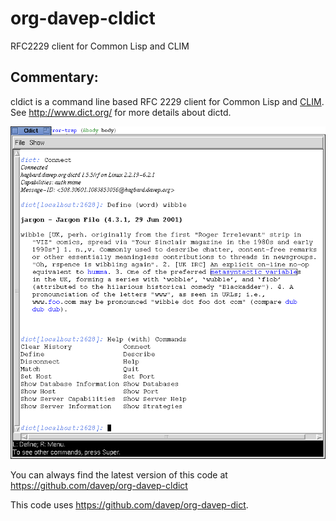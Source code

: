 # org-davep-cldict

RFC2229 client for Common Lisp and CLIM

## Commentary:

cldict is a command line based RFC 2229 client for Common Lisp and
[CLIM](https://en.wikipedia.org/wiki/Common_Lisp_Interface_Manager). See
http://www.dict.org/ for more details about dictd.

![](./cldict.gif)

You can always find the latest version of this code at
https://github.com/davep/org-davep-cldict

This code uses https://github.com/davep/org-davep-dict.

[//]: # (README.md ends here)
